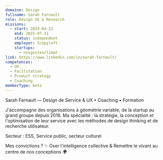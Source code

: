 ```yaml
---
domaine: Design
fullname: Sarah Farnault
role: Design UX & Research
missions:
  - start: 2024-04-22
    end: 2025-07-31
    status: independent
    employer: Scopyleft
    startups:
      - nosgestesclimat
link: https://www.linkedin.com/in/sarah-farnault/
competences:
  - UX
  - Facilitation
  - Product strategy
  - Coaching
memberType: beta
---
```

Sarah Farnault — Design de Service & UX • Coaching • Formation 

J'accompagne des organisations à géométrie variable, de la startup au grand groupe depuis 2016.
Ma spécialité : la stratégie, la conception et l'optimisation de leur service avec les méthodes de design thinking et de recherche utilisateur.

Secteur : 
ESS, Service public, secteur culturel

Mes convictions ? 
✨ Oser l'intelligence collective & Remettre le vivant au centre de nos conceptions 🌍

